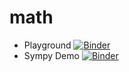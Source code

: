 # math
* Playground [![Binder](https://mybinder.org/badge.svg)](https://mybinder.org/v2/gh/ainuyew/math/master?filepath=Playground.ipynb) </nr>
* Sympy Demo [![Binder](https://mybinder.org/badge.svg)](https://mybinder.org/v2/gh/ainuyew/math/master?filepath=Sympy%20Demo.ipynb)

